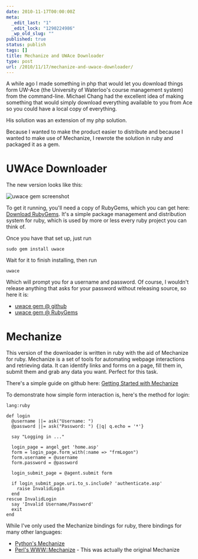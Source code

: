 ```yaml
---
date: 2010-11-17T00:00:00Z
meta:
  _edit_last: "1"
  _edit_lock: "1290224986"
  _wp_old_slug: ""
published: true
status: publish
tags: []
title: Mechanize and UWAce Downloader
type: post
url: /2010/11/17/mechanize-and-uwace-downloader/
---
```


A while ago I made something in php that would let you download things form UW-Ace (the University of Waterloo's course management system) from the command-line. Michael Chang had the excellent idea of making something that would simply download everything available to you from Ace so you could have a local copy of everything.

His solution was an extension of my php solution.

Because I wanted to make the product easier to distribute and because I wanted to make use of Mechanize, I rewrote the solution in ruby and packaged it as a gem.

UWAce Downloader
============
The new version looks like this:

![uwace gem screenshot](http://jlfwong.github.com/images/uwacegem.png)

To get it running, you'll need a copy of RubyGems, which you can get here: [Download RubyGems][]. It's a simple package management and distribution system for ruby, which is used by more or less every ruby project you can think of.

Once you have that set up, just run

    sudo gem install uwace

Wait for it to finish installing, then run

    uwace

Which will prompt you for a username and password.
Of course, I wouldn't release anything that asks for your password without releasing source, so here it is:

* [uwace gem @ github][]
* [uwace gem @ RubyGems][]

[uwace gem @ github]: https://github.com/jlfwong/UWAngel-CLI
[uwace gem @ RubyGems]: https://rubygems.org/gems/uwace
[Download RubyGems]: http://rubygems.org/pages/download

Mechanize
=======

This version of the downloader is written in ruby with the aid of Mechanize for ruby. 
Mechanize is a set of tools for automating webpage interactions and retrieving data. It can identify links and forms on a page, fill them in, submit them and grab any data you want. Perfect for this task.

There's a simple guide on github here: [Getting Started with Mechanize][]

To demonstrate how simple form interaction is, here's the method for login:

    lang:ruby

    def login
      @username ||= ask("Username: ")
      @password ||= ask("Password: ") {|q| q.echo = '*'}

      say "Logging in ..."

      login_page = angel_get 'home.asp'
      form = login_page.form_with(:name => "frmLogon")
      form.username = @username
      form.password = @password

      login_submit_page = @agent.submit form

      if login_submit_page.uri.to_s.include? 'authenticate.asp'
        raise InvalidLogin
      end
    rescue InvalidLogin
      say 'Invalid Username/Password'
      exit
    end

While I've only used the Mechanize bindings for ruby, there bindings for many other languages:

* [Python's Mechanize](http://wwwsearch.sourceforge.net/mechanize/)
* [Perl's WWW::Mechanize](http://search.cpan.org/dist/WWW-Mechanize/lib/WWW/Mechanize/Cookbook.pod) - This was actually the original Mechanize

[Getting Started with Mechanize]: https://github.com/tenderlove/mechanize/blob/master/GUIDE.rdoc

